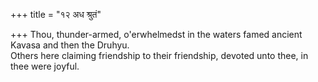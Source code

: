 +++
title = "१२ अध श्रुतं"

+++
Thou, thunder-armed, o'erwhelmedst in the waters famed ancient Kavasa and then the Druhyu.  
     Others here claiming friendship to their friendship, devoted unto thee, in thee were joyful.